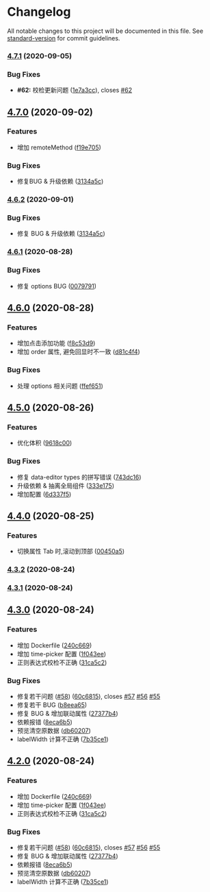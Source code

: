# Changelog

All notable changes to this project will be documented in this file. See [standard-version](https://github.com/conventional-changelog/standard-version) for commit guidelines.

### [4.7.1](https://github.com/dream2023/f-render/compare/v4.7.0...v4.7.1) (2020-09-05)


### Bug Fixes

* **#62:** 校检更新问题 ([1e7a3cc](https://github.com/dream2023/f-render/commit/1e7a3cc474d288244935f2ab76bfdfbdff7b1a35)), closes [#62](https://github.com/dream2023/f-render/issues/62)

## [4.7.0](https://github.com/dream2023/f-render/compare/v4.6.1...v4.7.0) (2020-09-02)


### Features

* 增加 remoteMethod ([f19e705](https://github.com/dream2023/f-render/commit/f19e70583badf51f98a0871063c8c785257069f2))


### Bug Fixes

* 修复BUG & 升级依赖 ([3134a5c](https://github.com/dream2023/f-render/commit/3134a5cc0608abe4b838dc94067564b79701e872))

### [4.6.2](https://github.com/dream2023/f-render/compare/v4.6.1...v4.6.2) (2020-09-01)

### Bug Fixes

- 修复 BUG & 升级依赖 ([3134a5c](https://github.com/dream2023/f-render/commit/3134a5cc0608abe4b838dc94067564b79701e872))

### [4.6.1](https://github.com/dream2023/f-render/compare/v4.6.0...v4.6.1) (2020-08-28)

### Bug Fixes

- 修复 options BUG ([0079791](https://github.com/dream2023/f-render/commit/00797910c57c669d6e2163d7317894e01fb28850))

## [4.6.0](https://github.com/dream2023/f-render/compare/v4.5.0...v4.6.0) (2020-08-28)

### Features

- 增加点击添加功能 ([f8c53d9](https://github.com/dream2023/f-render/commit/f8c53d9396e22dea7611cf3d13398bcbc4fac897))
- 增加 order 属性, 避免回显时不一致 ([d81c4f4](https://github.com/dream2023/f-render/commit/d81c4f43050112bfd47f458b8fb160993a94b4b2))

### Bug Fixes

- 处理 options 相关问题 ([ffef651](https://github.com/dream2023/f-render/commit/ffef651e571037b501ce801be9c47598037e1801))

## [4.5.0](https://github.com/dream2023/f-render/compare/v4.4.0...v4.5.0) (2020-08-26)

### Features

- 优化体积 ([9618c00](https://github.com/dream2023/f-render/commit/9618c0017eb5bfe7a0526d07a0ae7b5c4660960e))

### Bug Fixes

- 修复 data-editor types 的拼写错误 ([743dc16](https://github.com/dream2023/f-render/commit/743dc16c45786104d7e5ac52c0771ae75e320bc3))
- 升级依赖 & 抽离全局组件 ([333e175](https://github.com/dream2023/f-render/commit/333e175908ddf1c5339aca15dabc615d224cf247))
- 增加配置 ([6d337f5](https://github.com/dream2023/f-render/commit/6d337f5494dc8281a59678aec01248e2785081e1))

## [4.4.0](https://github.com/dream2023/f-render/compare/v4.3.2...v4.4.0) (2020-08-25)

### Features

- 切换属性 Tab 时,滚动到顶部 ([00450a5](https://github.com/dream2023/f-render/commit/00450a59302134e0d3fa258434d501c1153ee8e3))

### [4.3.2](https://github.com/dream2023/f-render/compare/v4.3.1...v4.3.2) (2020-08-24)

### [4.3.1](https://github.com/dream2023/f-render/compare/v4.3.0...v4.3.1) (2020-08-24)

## [4.3.0](https://github.com/dream2023/f-render/compare/v3.1.0...v4.3.0) (2020-08-24)

### Features

- 增加 Dockerfile ([240c669](https://github.com/dream2023/f-render/commit/240c66998418bd0068e8c78e1b0b945245a4e37c))
- 增加 time-picker 配置 ([1f043ee](https://github.com/dream2023/f-render/commit/1f043eec6d86709cedcbed33132abd4e08239051))
- 正则表达式校检不正确 ([31ca5c2](https://github.com/dream2023/f-render/commit/31ca5c282d57692a5c89b90cef0a46d4666b9d2d))

### Bug Fixes

- 修复若干问题 ([#58](https://github.com/dream2023/f-render/issues/58)) ([60c6815](https://github.com/dream2023/f-render/commit/60c681569d842ff0027e0db75df9688441b2d7aa)), closes [#57](https://github.com/dream2023/f-render/issues/57) [#56](https://github.com/dream2023/f-render/issues/56) [#55](https://github.com/dream2023/f-render/issues/55)
- 修复若干 BUG ([b8eea65](https://github.com/dream2023/f-render/commit/b8eea650a0f4b6a6335b392fe2d314d61f814e2b))
- 修复 BUG & 增加联动属性 ([27377b4](https://github.com/dream2023/f-render/commit/27377b47a483c4c4d83fe12ea15fcf153d09858e))
- 依赖报错 ([8eca6b5](https://github.com/dream2023/f-render/commit/8eca6b50fad64d99ed61e312ba72ce3268e9382d))
- 预览清空原数据 ([db60207](https://github.com/dream2023/f-render/commit/db602073f5fc93c67b6d31b13a39aa48888c76e9))
- labelWidth 计算不正确 ([7b35ce1](https://github.com/dream2023/f-render/commit/7b35ce1e67a2b908d2d3a4b4d3dc3a436e69a97e))

## [4.2.0](https://github.com/dream2023/f-render/compare/v3.1.0...v4.2.0) (2020-08-24)

### Features

- 增加 Dockerfile ([240c669](https://github.com/dream2023/f-render/commit/240c66998418bd0068e8c78e1b0b945245a4e37c))
- 增加 time-picker 配置 ([1f043ee](https://github.com/dream2023/f-render/commit/1f043eec6d86709cedcbed33132abd4e08239051))
- 正则表达式校检不正确 ([31ca5c2](https://github.com/dream2023/f-render/commit/31ca5c282d57692a5c89b90cef0a46d4666b9d2d))

### Bug Fixes

- 修复若干问题 ([#58](https://github.com/dream2023/f-render/issues/58)) ([60c6815](https://github.com/dream2023/f-render/commit/60c681569d842ff0027e0db75df9688441b2d7aa)), closes [#57](https://github.com/dream2023/f-render/issues/57) [#56](https://github.com/dream2023/f-render/issues/56) [#55](https://github.com/dream2023/f-render/issues/55)
- 修复 BUG & 增加联动属性 ([27377b4](https://github.com/dream2023/f-render/commit/27377b47a483c4c4d83fe12ea15fcf153d09858e))
- 依赖报错 ([8eca6b5](https://github.com/dream2023/f-render/commit/8eca6b50fad64d99ed61e312ba72ce3268e9382d))
- 预览清空原数据 ([db60207](https://github.com/dream2023/f-render/commit/db602073f5fc93c67b6d31b13a39aa48888c76e9))
- labelWidth 计算不正确 ([7b35ce1](https://github.com/dream2023/f-render/commit/7b35ce1e67a2b908d2d3a4b4d3dc3a436e69a97e))
